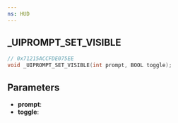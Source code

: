 ```yaml
---
ns: HUD
---
```

## _UIPROMPT_SET_VISIBLE

```c
// 0x71215ACCFDE075EE
void _UIPROMPT_SET_VISIBLE(int prompt, BOOL toggle);
```

## Parameters
* **prompt**:
* **toggle**:
